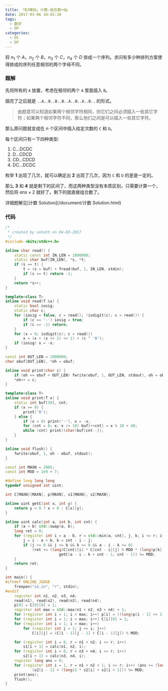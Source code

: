 ```yaml
---
title: 「BJ模拟」计数-组合数+dp
date: 2017-03-06 10:42:38
tags:
  - 数学
  - DP
categories:
  - OI
  - DP
---
```

将 $n_1$ 个 $A$，$n_2$ 个 $B$，$n_3$ 个 $C$，$n_4$ 个 $D$ 排成一个序列。求问有多少种排列方案使得排成的序列任意相邻的两个字母不同。
<!-- more -->

### 题解
先将所有的 `A` 放置，考虑在相邻的两个 `A` 里面插入 `B`。

插完了之后就是 `..A..B..B..B..A..B..A..B..` 的形式。

> 由题意可以知道如果两个相邻字符相同，则它们之间必须插入一些其它字符；如果两个相邻字符不同，那么他们之间是可以插入一些其它字符。

那么原问题就变成在 $n$ 个区间中插入给定次数的 `C` 和 `D`。

每个区间只有一下四种类型:
1. C...DCDC
2. D...CDCD
3. CD...CDCD
4. DC...DCDC

枚举 **1** 出现了几次，就可以确定出 **2** 出现了几次，因为 `C` 和 `D` 的差是一定的。

那么 **3** 和 **4** 就是剩下的区间了，而这两种类型没有本质区别，只需要计算一个，然后将 $ans \times 2$ 就好了。剩下的就直接组合数了。

详细题解见[计数 Solution](/document/计数 Solution.html)

### 代码
``` cpp
/* 
 * created by xehoth on 04-03-2017
 */
#include <bits/stdc++.h>

inline char read() {
    static const int IN_LEN = 1000000;
    static char buf[IN_LEN], *s, *t;
    if (s == t) {
        t = (s = buf) + fread(buf, 1, IN_LEN, stdin);
        if (s == t) return -1;
    }
    return *s++;
}

template<class T>
inline void read(T &x) {
    static bool iosig;
    static char c;
    for (iosig = false, c = read(); !isdigit(c); c = read()) {
        if (c == '-') iosig = true;
        if (c == -1) return;
    }
    for (x = 0; isdigit(c); c = read())
        x = (x + (x << 2) << 1) + (c ^ '0');
    if (iosig) x = -x;
}

const int OUT_LEN = 1000000;
char obuf[OUT_LEN], *oh = obuf;

inline void print(char c) {
    if (oh == obuf + OUT_LEN) fwrite(obuf, 1, OUT_LEN, stdout), oh = obuf;
    *oh++ = c;
}

template<class T>
inline void print(T x) {
    static int buf[30], cnt;
    if (x == 0) {
        print('0');
    } else {
        if (x < 0) print('-'), x = -x;
        for (cnt = 0; x; x /= 10) buf[++cnt] = x % 10 + 48;
        while (cnt) print((char)buf[cnt--]);
    }
}

inline void flush() {
    fwrite(obuf, 1, oh - obuf, stdout);
}

const int MAXN = 2005;
const int MOD = 1e9 + 7;

#define long long long
typedef unsigned int uint;

int C[MAXN][MAXN], p[MAXN], s1[MAXN], s2[MAXN];

inline uint getC(int x, int y) {
    return y < 0 ? x < 0 : C[x][y];
}

inline uint calc(int a, int b, int cnt) {
    if (a < b) std::swap(a, b);
    long ret = 0;
    for (register int i = a - b, r = std::min(a, cnt), j, k; i <= r; i++) {
        j = i - a + b, k = cnt - i - j;
        if (j >= 0 && j <= b && k >= 0 && a - i - k >= 0)
            (ret += (long)C[cnt][i] * C[cnt - i][j] % MOD * (long)p[k] % MOD * 
                        getC(a - i - k + cnt - 1, cnt - 1)) %= MOD;
    }
    return ret;
}

int main() {
#ifndef ONLINE_JUDGE
    freopen("in.in", "r", stdin);
#endif
    register int n1, n2, n3, n4;
    read(n1), read(n2), read(n3), read(n4);
    p[0] = C[0][0] = 1;
    register int max = std::max(n1 + n2, n3 + n4) + 1;
    for (register int i = 1; i < max; i++) p[i] = ((long)p[i - 1] << 1) % MOD;
    for (register int i = 1; i < max; i++) C[i][0] = 1;
    for (register int i = 1; i < max; i++)
        for (register int j = 1; j <= i; j++)
            C[i][j] = (C[i - 1][j - 1] + C[i - 1][j]) % MOD;

    for (register int i = 0, r = n1 + n2; i <= r; i++) 
        s1[i + 1] = calc(n1, n2, i);
    for (register int i = 0, r = n3 + n4; i <= r; i++) 
        s2[i + 1] = calc(n3, n4, i);
    register long ans = 0;
    for (register int i = 1, r = n1 + n2 + 1; i <= r; i++) (ans += (long)s1[i] *
            (s2[i - 1] + (long)2 * s2[i] + s2[i + 1])) %= MOD;
    print(ans);
    flush();
}
```
